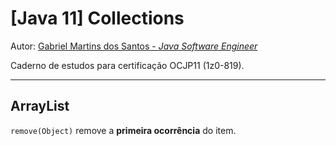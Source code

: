 # [Java 11] Collections
Autor: [Gabriel Martins dos Santos - *Java Software Engineer*](https://linkedin.com/in/martinsgms)

Caderno de estudos para certificação OCJP11 (1z0-819).

---

## ArrayList
`remove(Object)` remove a **primeira ocorrência** do item.